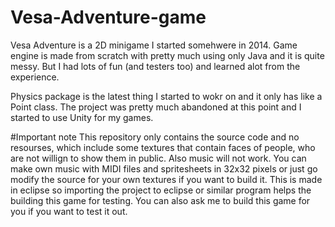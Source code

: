 # Vesa-Adventure-game
Vesa Adventure is a 2D minigame I started somehwere in 2014. Game engine is made from scratch with pretty much using only Java and it is quite messy. But I had lots of fun (and testers too) and learned alot from the experience. 

Physics package is the latest thing I started to wokr on and it only has like a Point class. The project was pretty much abandoned at this point and I started to use Unity for my games.

#Important note
This repository only contains the source code and no resourses, which include some textures that contain faces of people, who are not willign to show them in public. Also music will not work. You can make own music with MIDI files and spritesheets in 32x32 pixels or just go modify the source for your own textures if you want to build it. This is made in eclipse so importing the project to eclipse or similar program helps the building this game for testing. You can also ask me to build this game for you if you want to test it out.
